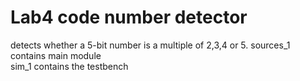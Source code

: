# Lab4 code number detector  
detects whether a 5-bit number is a multiple of 2,3,4 or 5.
sources_1 contains main module  
sim_1 contains the testbench
